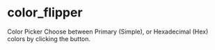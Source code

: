 # color_flipper
Color Picker
Choose between Primary (Simple), or Hexadecimal (Hex) colors by clicking the button.
